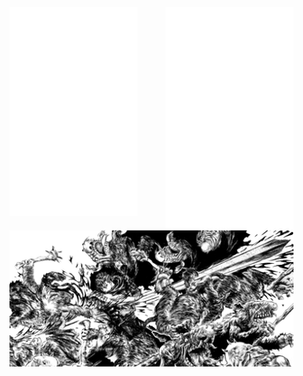 
<a href="https://github.com/niccolo-fato" target="_blank"> <img align="left" width="45%" src="metrics.svg" display=flex> </a>
<a href="https://anilist.co/user/Nick666/" target="_blank"> <img align="right" width="45%" src="metrics.personal.anilist.svg" alt="cplusplus" display=flex/> </a>
<a><img align="center" width="1000" src="./photos/gatsu2.png"></a>


